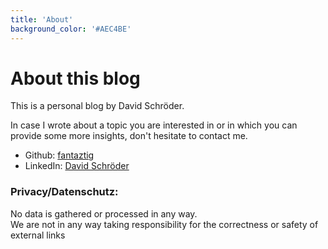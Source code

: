 ```yaml
---
title: 'About'
background_color: '#AEC4BE'
---
```

# About this blog
This is a personal blog by David Schröder.

In case I wrote about a topic you are interested in or in which you can provide some more insights, don't hesitate to contact me.

- Github: [fantaztig](https://github.com/fantaztig)
- LinkedIn: [David Schröder](https://at.linkedin.com/in/david-schröder-29a793115)

### Privacy/Datenschutz:  
No data is gathered or processed in any way.  
We are not in any way taking responsibility for the correctness or safety of external links